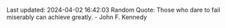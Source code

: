 Last updated: 2024-04-02 16:42:03
Random Quote: Those who dare to fail miserably can achieve greatly. - John F. Kennedy